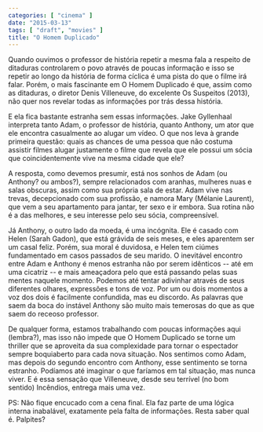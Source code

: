 ```yaml
---
categories: [ "cinema" ]
date: "2015-03-13"
tags: [ "draft", "movies" ]
title: "O Homem Duplicado"
---
```

Quando ouvimos o professor de história repetir a mesma fala a respeito
de ditaduras controlarem o povo através de poucas informação e isso
se repetir ao longo da história de forma cíclica é uma pista do que
o filme irá falar. Porém, o mais fascinante em O Homem Duplicado é
que, assim como as ditaduras, o diretor Denis Villeneuve, do excelente
Os Suspeitos (2013), não quer nos revelar todas as informações por
trás dessa história.

E ela fica bastante estranha sem essas informações. Jake Gyllenhaal
interpreta tanto Adam, o professor de história, quanto Anthony, um
ator que ele encontra casualmente ao alugar um vídeo. O que nos leva
à grande primeira questão: quais as chances de uma pessoa que não
costuma assistir filmes alugar justamente o filme que revela que ele
possui um sócia que coincidentemente vive na mesma cidade que ele?

A resposta, como devemos presumir, está nos sonhos de Adam (ou
Anthony? ou ambos?), sempre relacionados com aranhas, mulheres nuas
e salas obscuras, assim como sua própria sala de estar. Adam vive nas
trevas, decepcionado com sua profissão, e namora Mary (Mélanie Laurent),
que vem a seu apartamento para jantar, ter sexo e ir embora. Sua rotina
não é a das melhores, e seu interesse pelo seu sócia, compreensível.

Já Anthony, o outro lado da moeda, é uma incógnita. Ele é casado com
Helen (Sarah Gadon), que está grávida de seis meses, e eles aparentem
ser um casal feliz. Porém, sua moral é duvidosa, e Helen tem ciúmes
fundamentado em casos passados de seu marido. O inevitável encontro
entre Adam e Anthony é menos estranha não por serem idênticos -- até
em uma cicatriz -- e mais ameaçadora pelo que está passando pelas suas
mentes naquele momento. Podemos até tentar adivinhar através de seus
diferentes olhares, expressões e tons de voz. Por um ou dois momentos
a voz dos dois é facilmente confundida, mas eu discordo. As palavras
que saem da boca do instável Anthony são muito mais temerosas do que
as que saem do receoso professor.

De qualquer forma, estamos trabalhando com poucas informações aqui
(lembra?), mas isso não impede que O Homem Duplicado se torne um
thriller que se aproveita da sua complexidade para tornar o espectador
sempre boquiaberto para cada nova situação. Nos sentimos como Adam,
mas depois do segundo encontro com Anthony, esse sentimento se torna
estranho. Podíamos até imaginar o que faríamos em tal situação,
mas nunca viver. E é essa sensação que Villeneuve, desde seu terrível
(no bom sentido) Incêndios, entrega mais uma vez.

PS: Não fique encucado com a cena final. Ela faz parte de uma lógica
interna inabalável, exatamente pela falta de informações. Resta saber
qual é. Palpites?
